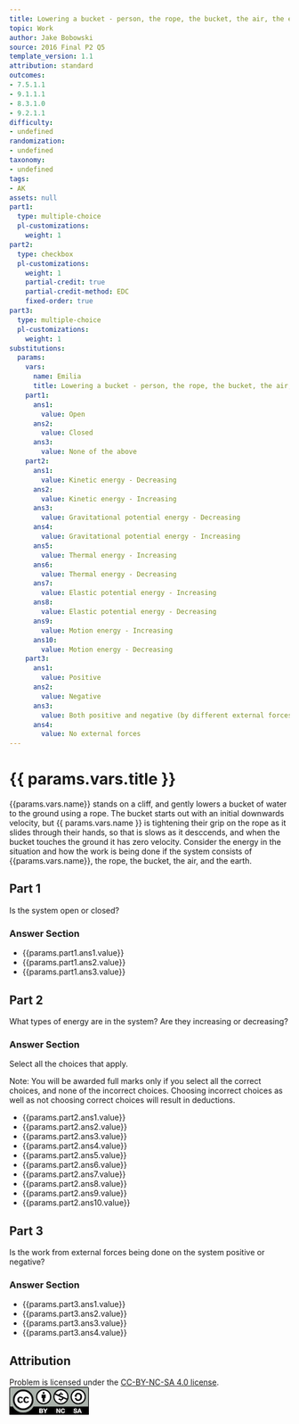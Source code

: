 ```yaml
---
title: Lowering a bucket - person, the rope, the bucket, the air, the earth
topic: Work
author: Jake Bobowski
source: 2016 Final P2 Q5
template_version: 1.1
attribution: standard
outcomes:
- 7.5.1.1
- 9.1.1.1
- 8.3.1.0
- 9.2.1.1
difficulty:
- undefined
randomization:
- undefined
taxonomy:
- undefined
tags:
- AK
assets: null
part1:
  type: multiple-choice
  pl-customizations:
    weight: 1
part2:
  type: checkbox
  pl-customizations:
    weight: 1
    partial-credit: true
    partial-credit-method: EDC
    fixed-order: true
part3:
  type: multiple-choice
  pl-customizations:
    weight: 1
substitutions:
  params:
    vars:
      name: Emilia
      title: Lowering a bucket - person, the rope, the bucket, the air, the earth
    part1:
      ans1:
        value: Open
      ans2:
        value: Closed
      ans3:
        value: None of the above
    part2:
      ans1:
        value: Kinetic energy - Decreasing
      ans2:
        value: Kinetic energy - Increasing
      ans3:
        value: Gravitational potential energy - Decreasing
      ans4:
        value: Gravitational potential energy - Increasing
      ans5:
        value: Thermal energy - Increasing
      ans6:
        value: Thermal energy - Decreasing
      ans7:
        value: Elastic potential energy - Increasing
      ans8:
        value: Elastic potential energy - Decreasing
      ans9:
        value: Motion energy - Increasing
      ans10:
        value: Motion energy - Decreasing
    part3:
      ans1:
        value: Positive
      ans2:
        value: Negative
      ans3:
        value: Both positive and negative (by different external forces)
      ans4:
        value: No external forces
---
```

# {{ params.vars.title }}
{{params.vars.name}} stands on a cliff, and gently lowers a bucket of water to the ground using a rope. The bucket starts out with an initial downwards velocity, but {{ params.vars.name }} is tightening their grip on the rope as it slides through their hands, so that is slows as it desccends, and when the bucket touches the ground it has zero velocity. Consider the energy in the situation and how the work is being done if the system consists of {{params.vars.name}}, the rope, the bucket, the air, and the earth.
## Part 1

Is the system open or closed?

### Answer Section

- {{params.part1.ans1.value}}
- {{params.part1.ans2.value}}
- {{params.part1.ans3.value}}
## Part 2

What types of energy are in the system? Are they increasing or decreasing?

### Answer Section

Select all the choices that apply.

Note: You will be awarded full marks only if you select all the correct choices, and none of the incorrect choices. Choosing incorrect choices as well as not choosing correct choices will result in deductions.

- {{params.part2.ans1.value}}
- {{params.part2.ans2.value}}
- {{params.part2.ans3.value}}
- {{params.part2.ans4.value}}
- {{params.part2.ans5.value}}
- {{params.part2.ans6.value}}
- {{params.part2.ans7.value}}
- {{params.part2.ans8.value}}
- {{params.part2.ans9.value}}
- {{params.part2.ans10.value}}
## Part 3

Is the work from external forces being done on the system positive or negative?

### Answer Section

- {{params.part3.ans1.value}}
- {{params.part3.ans2.value}}
- {{params.part3.ans3.value}}
- {{params.part3.ans4.value}}

## Attribution

Problem is licensed under the [CC-BY-NC-SA 4.0 license](https://creativecommons.org/licenses/by-nc-sa/4.0/).<br> ![The Creative Commons 4.0 license requiring attribution-BY, non-commercial-NC, and share-alike-SA license.](https://raw.githubusercontent.com/firasm/bits/master/by-nc-sa.png)